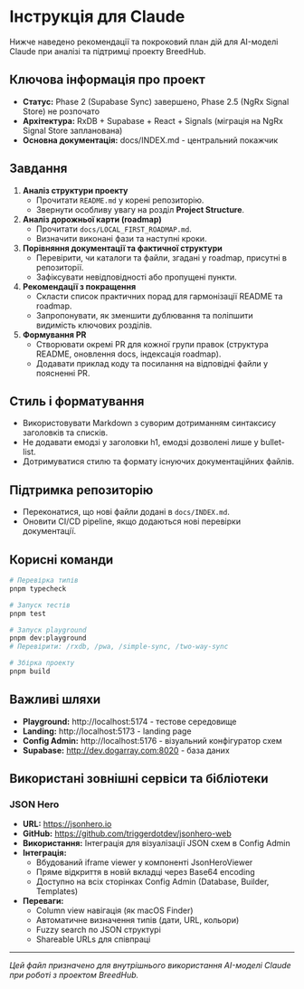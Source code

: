 # Інструкція для Claude

Нижче наведено рекомендації та покроковий план дій для AI-моделі Claude при аналізі та підтримці проекту BreedHub.

## Ключова інформація про проект
- **Статус:** Phase 2 (Supabase Sync) завершено, Phase 2.5 (NgRx Signal Store) не розпочато
- **Архітектура:** RxDB + Supabase + React + Signals (міграція на NgRx Signal Store запланована)
- **Основна документація:** docs/INDEX.md - центральний покажчик

## Завдання
1. **Аналіз структури проекту**
   - Прочитати `README.md` у корені репозиторію.
   - Звернути особливу увагу на розділ **Project Structure**.
2. **Аналіз дорожньої карти (roadmap)**
   - Прочитати `docs/LOCAL_FIRST_ROADMAP.md`.
   - Визначити виконані фази та наступні кроки.
3. **Порівняння документації та фактичної структури**
   - Перевірити, чи каталоги та файли, згадані у roadmap, присутні в репозиторії.
   - Зафіксувати невідповідності або пропущені пункти.
4. **Рекомендації з покращення**
   - Скласти список практичних порад для гармонізації README та roadmap.
   - Запропонувати, як зменшити дублювання та поліпшити видимість ключових розділів.
5. **Формування PR**
   - Створювати окремі PR для кожної групи правок (структура README, оновлення docs, індексація roadmap).
   - Додавати приклад коду та посилання на відповідні файли у поясненні PR.

## Стиль і форматування
- Використовувати Markdown з суворим дотриманням синтаксису заголовків та списків.
- Не додавати емодзі у заголовки h1, емодзі дозволені лише у bullet-list.
- Дотримуватися стилю та формату існуючих документаційних файлів.

## Підтримка репозиторію
- Переконатися, що нові файли додані в `docs/INDEX.md`.
- Оновити CI/CD pipeline, якщо додаються нові перевірки документації.

## Корисні команди
```bash
# Перевірка типів
pnpm typecheck

# Запуск тестів
pnpm test

# Запуск playground
pnpm dev:playground
# Перевірити: /rxdb, /pwa, /simple-sync, /two-way-sync

# Збірка проекту
pnpm build
```

## Важливі шляхи
- **Playground:** http://localhost:5174 - тестове середовище
- **Landing:** http://localhost:5173 - landing page
- **Config Admin:** http://localhost:5176 - візуальний конфігуратор схем
- **Supabase:** http://dev.dogarray.com:8020 - база даних

## Використані зовнішні сервіси та бібліотеки

### JSON Hero
- **URL:** https://jsonhero.io
- **GitHub:** https://github.com/triggerdotdev/jsonhero-web
- **Використання:** Інтеграція для візуалізації JSON схем в Config Admin
- **Інтеграція:** 
  - Вбудований iframe viewer у компоненті JsonHeroViewer
  - Пряме відкриття в новій вкладці через Base64 encoding
  - Доступно на всіх сторінках Config Admin (Database, Builder, Templates)
- **Переваги:**
  - Column view навігація (як macOS Finder)
  - Автоматичне визначення типів (дати, URL, кольори)
  - Fuzzy search по JSON структурі
  - Shareable URLs для співпраці

---
_Цей файл призначено для внутрішнього використання AI-моделі Claude при роботі з проектом BreedHub._
